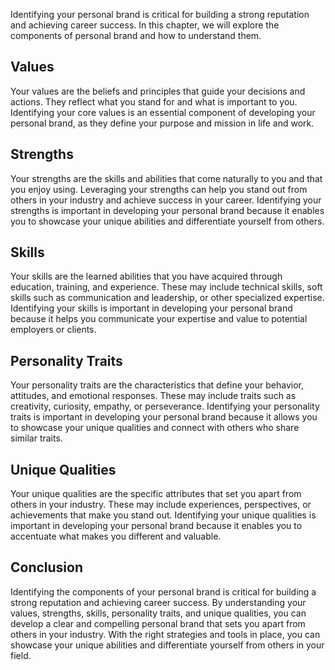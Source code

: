 
Identifying your personal brand is critical for building a strong reputation and achieving career success. In this chapter, we will explore the components of personal brand and how to understand them.

Values
------

Your values are the beliefs and principles that guide your decisions and actions. They reflect what you stand for and what is important to you. Identifying your core values is an essential component of developing your personal brand, as they define your purpose and mission in life and work.

Strengths
---------

Your strengths are the skills and abilities that come naturally to you and that you enjoy using. Leveraging your strengths can help you stand out from others in your industry and achieve success in your career. Identifying your strengths is important in developing your personal brand because it enables you to showcase your unique abilities and differentiate yourself from others.

Skills
------

Your skills are the learned abilities that you have acquired through education, training, and experience. These may include technical skills, soft skills such as communication and leadership, or other specialized expertise. Identifying your skills is important in developing your personal brand because it helps you communicate your expertise and value to potential employers or clients.

Personality Traits
------------------

Your personality traits are the characteristics that define your behavior, attitudes, and emotional responses. These may include traits such as creativity, curiosity, empathy, or perseverance. Identifying your personality traits is important in developing your personal brand because it allows you to showcase your unique qualities and connect with others who share similar traits.

Unique Qualities
----------------

Your unique qualities are the specific attributes that set you apart from others in your industry. These may include experiences, perspectives, or achievements that make you stand out. Identifying your unique qualities is important in developing your personal brand because it enables you to accentuate what makes you different and valuable.

Conclusion
----------

Identifying the components of your personal brand is critical for building a strong reputation and achieving career success. By understanding your values, strengths, skills, personality traits, and unique qualities, you can develop a clear and compelling personal brand that sets you apart from others in your industry. With the right strategies and tools in place, you can showcase your unique abilities and differentiate yourself from others in your field.

